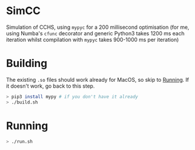 # SimCC

Simulation of CCHS, using `mypyc` for a 200 millisecond optimisation (for me, using Numba's `cfunc` decorator and generic Python3 takes 1200 ms each iteration whilst compilation with `mypyc` takes 900-1000 ms per iteration)

# Building

The existing `.so` files should work already for MacOS, so skip to [Running](#running). If it doesn't work, go back to this step.

```sh
> pip3 install mypy # if you don't have it already
> ./build.sh
```

# Running

```sh
> ./run.sh
```